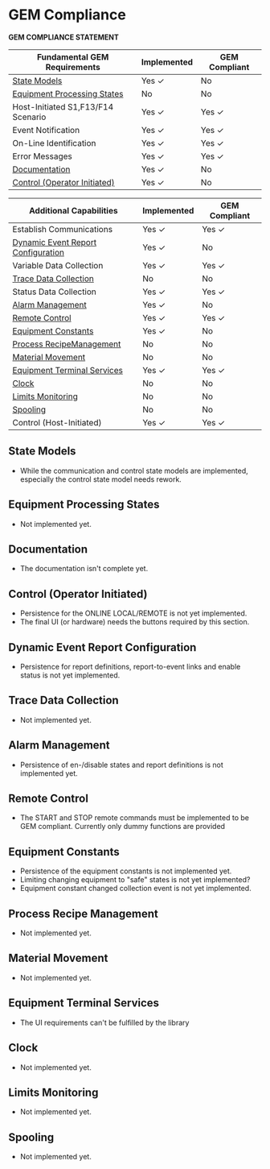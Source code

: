 # GEM Compliance

**GEM COMPLIANCE STATEMENT**

| **Fundamental GEM Requirements** | **Implemented** | **GEM Compliant** |
|---|---|---|
| [State Models](#state-models) | Yes ✓ | No |
| [Equipment Processing States](#equipment-processing-states) | No | No |
| Host-Initiated S1,F13/F14 Scenario | Yes ✓ | Yes ✓ |
| Event Notification | Yes ✓ | Yes ✓ |
| On-Line Identification | Yes ✓ | Yes ✓ |
| Error Messages | Yes ✓ | Yes ✓ |
| [Documentation](#documentation) | Yes ✓ | No|
| [Control (Operator Initiated)](#control-operator-initiated) | Yes ✓ | No |

| **Additional Capabilities** | **Implemented** | **GEM Compliant** |
|---|---|---|
| Establish Communications | Yes ✓ | Yes ✓ |
| [Dynamic Event Report Configuration](#dynamic-event-report-configuration) | Yes ✓ | No |
| Variable Data Collection | Yes ✓ | Yes ✓ |
| [Trace Data Collection](#trace-data-collection) | No | No |
| Status Data Collection | Yes ✓ | Yes ✓ |
| [Alarm Management](#alarm-management) | Yes ✓ | No |
| [Remote Control](#remote-control) | Yes ✓ | Yes ✓ |
| [Equipment Constants](#equipment-constants) | Yes ✓ | No |
| [Process RecipeManagement](#process-recipe-management) | No | No |
| [Material Movement](#material-movement) | No | No |
| [Equipment Terminal Services](#equipment-terminal-services) | Yes ✓ | Yes ✓ |
| [Clock](#clock) | No | No |
| [Limits Monitoring](#limits-monitoring) | No | No |
| [Spooling](#spooling) | No | No |
| Control (Host-Initiated) | Yes ✓ | Yes ✓ |

## State Models

-   While the communication and control state models are implemented,
    especially the control state model needs rework.

## Equipment Processing States

-   Not implemented yet.

## Documentation

-   The documentation isn\'t complete yet.

## Control (Operator Initiated)

-   Persistence for the ONLINE LOCAL/REMOTE is not yet implemented.
-   The final UI (or hardware) needs the buttons required by this
    section.

## Dynamic Event Report Configuration

-   Persistence for report definitions, report-to-event links and enable
    status is not yet implemented.

## Trace Data Collection

-   Not implemented yet.

## Alarm Management

-   Persistence of en-/disable states and report definitions is not
    implemented yet.

## Remote Control

-   The START and STOP remote commands must be implemented to be GEM
    compliant. Currently only dummy functions are provided

## Equipment Constants

-   Persistence of the equipment constants is not implemented yet.
-   Limiting changing equipment to \"safe\" states is not yet
    implemented?
-   Equipment constant changed collection event is not yet implemented.

## Process Recipe Management

-   Not implemented yet.

## Material Movement

-   Not implemented yet.

## Equipment Terminal Services

-   The UI requirements can\'t be fulfilled by the library

## Clock

-   Not implemented yet.

## Limits Monitoring

-   Not implemented yet.

## Spooling

-   Not implemented yet.
